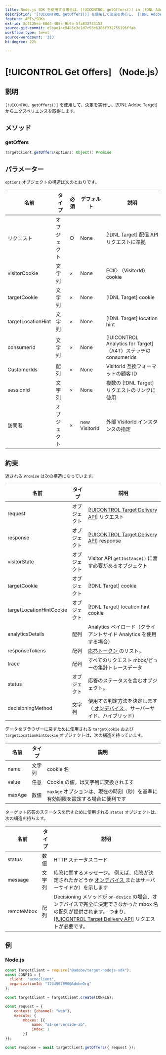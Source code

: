 ```yaml
---
title: Node.js SDK を使用する場合は、[!UICONTROL getOffers()] in [!DNL Adobe Target]  を使用します
description: '[!UICONTROL getOffers()] を使用して決定を実行し、 [!DNL Adobe Target] からエクスペリエンスを取得する方法を説明します。'
feature: APIs/SDKs
exl-id: 3c4125ea-68d4-405e-9b9a-5fa832743153
source-git-commit: e5bae1ac9485c3e1d7c55e6386f332755196ffab
workflow-type: tm+mt
source-wordcount: '313'
ht-degree: 22%

---
```


# [!UICONTROL Get Offers] （Node.js）

## 説明

`[!UICONTROL getOffers()]` を使用して、決定を実行し、[!DNL Adobe Target] からエクスペリエンスを取得します。


## メソッド

### getOffers

```js {line-numbers="true"}
TargetClient.getOffers(options: Object): Promise
```

## パラメーター

`options` オブジェクトの構造は次のとおりです。

| 名前 | タイプ | 必須 | デフォルト | 説明 |
| --- |--- | --- | --- | --- |
| リクエスト | オブジェクト | ○ | None | [[!DNL Target]  配信 API](/help/dev/implement/delivery-api/overview.md) リクエストに準拠 |
| visitorCookie | 文字列 | × | None | ECID （VisitorId） cookie |
| targetCookie | 文字列 | × | None | [!DNL Target] cookie |
| targetLocationHint | 文字列 | × | None | [!DNL Target] location hint |
| consumerId | 文字列 | × | None | [!UICONTROL Analytics for Target] （A4T）ステッチの consumerIds |
| CustomerIds | 配列 | × | None | VisitorId 互換フォーマットの顧客 ID |
| sessionId | 文字列 | × | None | 複数の [!DNL Target] リクエストのリンクに使用 |
| 訪問者 | オブジェクト | × | new VisitorId | 外部 VisitorId インスタンスの指定 |

## 約束

返される `Promise` は次の構造になっています。

| 名前 | タイプ | 説明 |
| --- | --- | --- |
| request | オブジェクト | [[!UICONTROL Target Delivery API]](/help/dev/implement/delivery-api/overview.md) リクエスト |
| response | オブジェクト | [[!UICONTROL Target Delivery API]](/help/dev/implement/delivery-api/overview.md) response |
| visitorState | オブジェクト | Visitor API `getInstance()` に渡す必要があるオブジェクト |
| targetCookie | オブジェクト | [!DNL Target] cookie |
| targetLocationHintCookie | オブジェクト | [!DNL Target] location hint cookie |
| analyticsDetails | 配列 | Analytics ペイロード（クライアントサイド Analytics を使用する場合） |
| responseTokens | 配列 | [ 応答トークン ](https://experienceleague.adobe.com/docs/target/using/administer/response-tokens.html?) のリスト。 |
| trace | 配列 | すべてのリクエスト mbox/ビューの集計トレースデータ |
| status | オブジェクト | 応答のステータスを含むオブジェクト。 |
| decisioningMethod | 文字列 | 使用する判定方法を決定します（[ オンデバイス ](/help/dev/implement/server-side/sdk-guides/on-device-decisioning/overview.md)、サーバーサイド、ハイブリッド） |

データをブラウザーに戻すために使用される `targetCookie` および `targetLocationHintCookie` オブジェクトは、次の構造を持っています。

| 名前 | タイプ | 説明 |
| --- | --- | --- |
| name | 文字列 | cookie 名 |
| value | 任意 | Cookie の値。は文字列に変換されます |
| maxAge | 数値 | `maxAge` オプションは、現在の時刻（秒）を基準に有効期限を設定する場合に便利です |

ターゲット応答のステータスを示すために使用される `status` オブジェクトは、次の構造を持ちます。

| 名前 | タイプ | 説明 |
| --- | --- | --- |
| status | 数値 | HTTP ステータスコード |
| message | 文字列 | 応答に関するメッセージ。 例えば、応答が決定されたかどうか [ オンデバイス ](/help/dev/implement/server-side/sdk-guides/on-device-decisioning/overview.md) またはサーバーサイドか）を示します |
| remoteMbox | 配列 | Decisioning メソッドが `on-device` の場合、オンデバイスで完全に決定できなかった mbox 名の配列が提供されます。 つまり、[[!UICONTROL Target Delivery API]](/help/dev/implement/delivery-api/overview.md) リクエストが必要です。 |

## 例

### Node.js

```js {line-numbers="true"}
const TargetClient = require("@adobe/target-nodejs-sdk");
const CONFIG = {
  client: "acmeclient",
  organizationId: "1234567890@AdobeOrg"
};

const targetClient = TargetClient.create(CONFIG);

const request = {
    context: {channel: "web"},
    execute: {
        mboxes: [{
            name: "a1-serverside-ab",
            index: 1
        }]
}};

const response = await targetClient.getOffers({ request });
```
